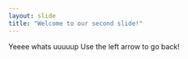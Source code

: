 ```yaml
---
layout: slide
title: "Welcome to our second slide!"
---
```

Yeeee whats uuuuup
Use the left arrow to go back!
